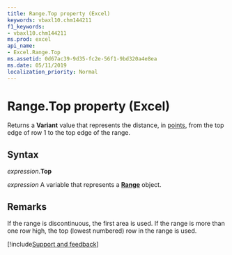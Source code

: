 ```yaml
---
title: Range.Top property (Excel)
keywords: vbaxl10.chm144211
f1_keywords:
- vbaxl10.chm144211
ms.prod: excel
api_name:
- Excel.Range.Top
ms.assetid: 0d67ac39-9d35-fc2e-56f1-9bd320a4e8ea
ms.date: 05/11/2019
localization_priority: Normal
---
```



# Range.Top property (Excel)

Returns a **Variant** value that represents the distance, in [points](../language/glossary/vbe-glossary.md#point), from the top edge of row 1 to the top edge of the range.


## Syntax

_expression_.**Top**

_expression_ A variable that represents a **[Range](excel.range(object).md)** object.


## Remarks

If the range is discontinuous, the first area is used. If the range is more than one row high, the top (lowest numbered) row in the range is used.



[!include[Support and feedback](~/includes/feedback-boilerplate.md)]
